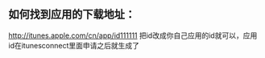 ## 如何找到应用的下载地址：

http://itunes.apple.com/cn/app/id111111
把id改成你自己应用的id就可以，应用id在itunesconnect里面申请之后就生成了 